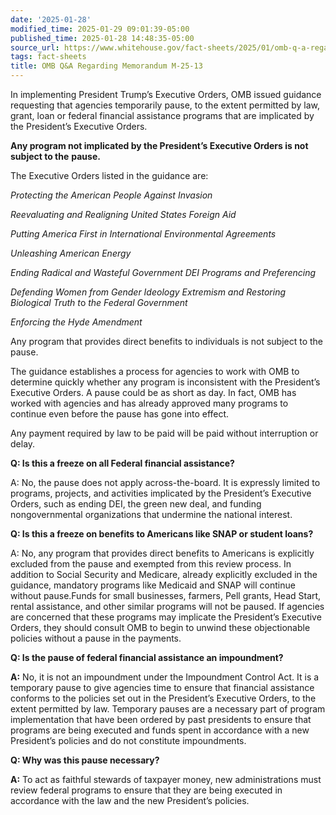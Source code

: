 ```yaml
---
date: '2025-01-28'
modified_time: 2025-01-29 09:01:39-05:00
published_time: 2025-01-28 14:48:35-05:00
source_url: https://www.whitehouse.gov/fact-sheets/2025/01/omb-q-a-regarding-memorandum-m-25-13/
tags: fact-sheets
title: OMB Q&A Regarding Memorandum M-25-13
---
```

 
In implementing President Trump’s Executive Orders, OMB issued guidance
requesting that agencies temporarily pause, to the extent permitted by
law, grant, loan or federal financial assistance programs that are
implicated by the President’s Executive Orders.

**Any program not implicated by the President’s Executive Orders is not
subject to the** **pause.**

The Executive Orders listed in the guidance are:

*Protecting the American People Against Invasion*

*Reevaluating and Realigning United States Foreign Aid*

*Putting America First in International Environmental Agreements*

*Unleashing American Energy*

*Ending Radical and Wasteful Government DEI Programs and Preferencing*

*Defending Women from Gender Ideology Extremism and Restoring Biological
Truth t*o *the Federal Government*

*Enforcing the Hyde Amendment*

Any program that provides direct benefits to individuals is not subject
to the pause.

The guidance establishes a process for agencies to work with OMB to
determine quickly whether any program is inconsistent with the
President’s Executive Orders. A pause could be as short as day. In fact,
OMB has worked with agencies and has already approved many programs to
continue even before the pause has gone into effect.

Any payment required by law to be paid will be paid without interruption
or delay.

**Q: Is this a freeze on all Federal financial assistance?**

A: No, the pause does not apply across-the-board. It is expressly
limited to programs, projects, and activities implicated by the
President’s Executive Orders, such as ending DEI, the green new deal,
and funding nongovernmental organizations that undermine the national
interest.

**Q: Is this a freeze on benefits to Americans like SNAP or student
loans?**

A: No, any program that provides direct benefits to Americans is
explicitly excluded from the pause and exempted from this review
process. In addition to Social Security and Medicare, already explicitly
excluded in the guidance, mandatory programs like Medicaid and SNAP will
continue without pause.Funds for small businesses, farmers, Pell grants,
Head Start, rental assistance, and other similar programs will not be
paused. If agencies are concerned that these programs may implicate the
President’s Executive Orders, they should consult OMB to begin to unwind
these objectionable policies without a pause in the payments.

**Q: Is the pause of federal financial assistance an impoundment?**

**A:** No, it is not an impoundment under the Impoundment Control Act.
It is a temporary pause to give agencies time to ensure that financial
assistance conforms to the policies set out in the President’s Executive
Orders, to the extent permitted by law. Temporary pauses are a necessary
part of program implementation that have been ordered by past presidents
to ensure that programs are being executed and funds spent in accordance
with a new President’s policies and do not constitute impoundments.

**Q: Why was this pause necessary?**

**A:** To act as faithful stewards of taxpayer money, new
administrations must review federal programs to ensure that they are
being executed in accordance with the law and the new President’s
policies.

